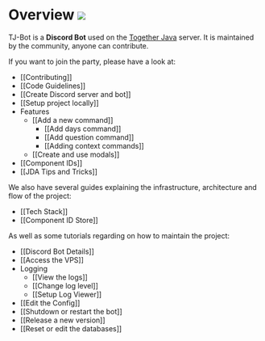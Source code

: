 # Overview ![](https://i.imgur.com/Kq68zt9.png)

TJ-Bot is a **Discord Bot** used on the [Together Java](https://discord.com/invite/xxfuxzk) server. It is maintained by the community, anyone can contribute.

If you want to join the party, please have a look at:
* [[Contributing]]
* [[Code Guidelines]]
* [[Create Discord server and bot]]
* [[Setup project locally]]
* Features
  * [[Add a new command]]
    * [[Add days command]]
    * [[Add question command]]
    * [[Adding context commands]]
  * [[Create and use modals]]
* [[Component IDs]]
* [[JDA Tips and Tricks]]

We also have several guides explaining the infrastructure, architecture and flow of the project:
* [[Tech Stack]]
* [[Component ID Store]]

As well as some tutorials regarding on how to maintain the project:
* [[Discord Bot Details]]
* [[Access the VPS]]
* Logging
  * [[View the logs]]
  * [[Change log level]]
  * [[Setup Log Viewer]]
* [[Edit the Config]]
* [[Shutdown or restart the bot]]
* [[Release a new version]]
* [[Reset or edit the databases]]